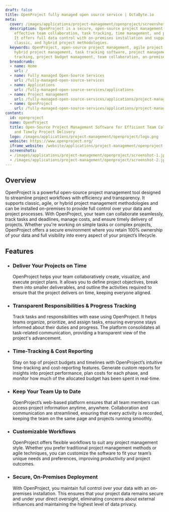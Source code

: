 ```yaml
---
draft: false
title: OpenProject fully managed open source service | OctaByte.io
meta:
  cover: /images/applications/project-management/openproject/screenshot-1.jpg
  description: OpenProject is a secure, open-source project management software for
    effective team collaboration, task tracking, time management, and project delivery.
    It offers full data control with on-premises installation and supports agile,
    classic, and hybrid project methodologies.
  keywords: OpenProject, open-source project management, agile project management,
    hybrid project management, task tracking software, project management tool, time
    tracking, project budget management, team collaboration, on-premises software
  breadcrumb:
  - name: Home
    url: /
  - name: Fully managed Open-Source Services
    url: /fully-managed-open-source-services
  - name: Applications
    url: /fully-managed-open-source-services/applications
  - name: Project management
    url: /fully-managed-open-source-services/applications/project-management
  - name: OpenProject
    url: /fully-managed-open-source-services/applications/project-management/openproject
content:
  id: openproject
  name: OpenProject
  title: Open-Source Project Management Software for Efficient Team Collaboration
    and Timely Project Delivery
  logo: /images/applications/project-management/openproject/logo.png
  website: https://www.openproject.org/
  iframe_website: /website/applications/project-management/openproject
  screenshots:
  - /images/applications/project-management/openproject/screenshot-1.jpg
  - /images/applications/project-management/openproject/screenshot-2.jpg
---
```


## Overview

OpenProject is a powerful open-source project management tool designed to streamline project workflows with efficiency and transparency. It supports classic, agile, or hybrid project management methodologies and can be installed on-premises to provide full control over your data and project processes. With OpenProject, your team can collaborate seamlessly, track tasks and deadlines, manage costs, and ensure timely delivery of projects. Whether you're working on simple tasks or complex projects, OpenProject offers a secure environment where you retain 100% ownership of your data and full visibility into every aspect of your project’s lifecycle.

## Features

- ### Deliver Your Projects on Time

  OpenProject helps your team collaboratively create, visualize, and execute project plans. It allows you to define project objectives, break them into smaller deliverables, and outline the activities required to ensure that the project delivers on time, keeping everyone aligned.

- ### Transparent Responsibilities & Progress Tracking

  Track tasks and responsibilities with ease using OpenProject. It helps teams organize, prioritize, and assign tasks, ensuring everyone stays informed about their duties and progress. The platform consolidates all task-related communication, providing a transparent view of the project's advancement.

- ### Time-Tracking & Cost Reporting

  Stay on top of project budgets and timelines with OpenProject’s intuitive time-tracking and cost-reporting features. Generate custom reports for insights into project performance, plan costs for each phase, and monitor how much of the allocated budget has been spent in real-time.

- ### Keep Your Team Up to Date

  OpenProject’s web-based platform ensures that all team members can access project information anytime, anywhere. Collaboration and communication are streamlined, ensuring that every activity is recorded, keeping the team on the same page and projects running smoothly.

- ### Customizable Workflows

  OpenProject offers flexible workflows to suit any project management style. Whether you prefer traditional project management methods or agile techniques, you can customize the software to fit your team’s unique needs and preferences, improving productivity and project outcomes.

- ### Secure, On-Premises Deployment

  With OpenProject, you maintain full control over your data with an on-premises installation. This ensures that your project data remains secure and under your direct oversight, eliminating concerns about external influences and maintaining the highest level of data privacy.